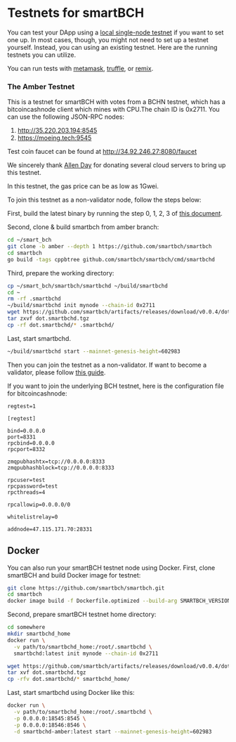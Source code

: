 # Testnets for smartBCH

You can test your DApp using a [local single-node testnet](developers-guide/runsinglenode.md) if you want to set one up. In most cases, though, you might not need to set up a testnet yourself. Instead, you can using an existing testnet. Here are the running testnets you can utilize.

You can run tests with [metamask](developers-guide/test-using-metamask.md), [truffle](developers-guide/deploy-contract-using-truffle.md), or [remix](developers-guide/deploy-contract-using-remix.md).



### The Amber Testnet

This is a testnet for smartBCH with votes from a BCHN testnet, which has a bitcoincashnode client which mines with CPU.The chain ID is 0x2711. You can use the following JSON-RPC nodes:

1. http://35.220.203.194:8545
2. https://moeing.tech:9545

Test coin faucet can be found at http://34.92.246.27:8080/faucet

We sincerely thank [Allen Day](https://github.com/allenday) for donating several cloud servers to bring up this testnet. 

In this testnet, the gas price can be as low as 1Gwei.

To join this testnet as a non-validator node, follow the steps below:

First, build the latest binary by running the step 0, 1, 2, 3 of [this document](developers-guide/runsinglenode.md).

Second, clone & build smartbch from amber branch:

```bash
cd ~/smart_bch
git clone -b amber --depth 1 https://github.com/smartbch/smartbch
cd smartbch
go build -tags cppbtree github.com/smartbch/smartbch/cmd/smartbchd
```

Third, prepare the working directory:

```bash
cp ~/smart_bch/smartbch/smartbchd ~/build/smartbchd
cd ~
rm -rf .smartbchd
~/build/smartbchd init mynode --chain-id 0x2711
wget https://github.com/smartbch/artifacts/releases/download/v0.0.4/dot.smartbchd.tgz
tar zxvf dot.smartbchd.tgz
cp -rf dot.smartbchd/* .smartbchd/
```

Last, start smartbchd. 

```bash
~/build/smartbchd start --mainnet-genesis-height=602983
```

Then you can join the testnet as a non-validator. If want to become a validator, please follow  [this guide](developers-guide/runmultinode.md).

If you want to join the underlying BCH testnet, here is the configuration file for bitcoincashnode:

```
regtest=1

[regtest]

bind=0.0.0.0
port=8331
rpcbind=0.0.0.0
rpcport=8332

zmqpubhashtx=tcp://0.0.0.0:8333
zmqpubhashblock=tcp://0.0.0.0:8333

rpcuser=test
rpcpassword=test
rpcthreads=4

rpcallowip=0.0.0.0/0

whitelistrelay=0

addnode=47.115.171.70:28331
```

## Docker

You can also run your smartBCH testnet node using Docker. First, clone smartBCH and build Docker image for testnet:

```bash
git clone https://github.com/smartbch/smartbch.git
cd smartbch
docker image build -f Dockerfile.optimized --build-arg SMARTBCH_VERSION=amber --build-arg CONFIG_VERSION=0.0.4 -t smartbchd-amber:latest .
```

Second, prepare smartBCH testnet home directory:

```bash
cd somewhere
mkdir smartbchd_home
docker run \
  -v path/to/smartbchd_home:/root/.smartbchd \
  smartbchd:latest init mynode --chain-id 0x2711

wget https://github.com/smartbch/artifacts/releases/download/v0.0.4/dot.smartbchd.tgz
tar xvf dot.smartbchd.tgz
cp -rfv dot.smartbchd/* smartbchd_home/
```

Last, start smartbchd using Docker like this:

```bash
docker run \
  -v path/to/smartbchd_home:/root/.smartbchd \
  -p 0.0.0.0:18545:8545 \
  -p 0.0.0.0:18546:8546 \
  -d smartbchd-amber:latest start --mainnet-genesis-height=602983
```
